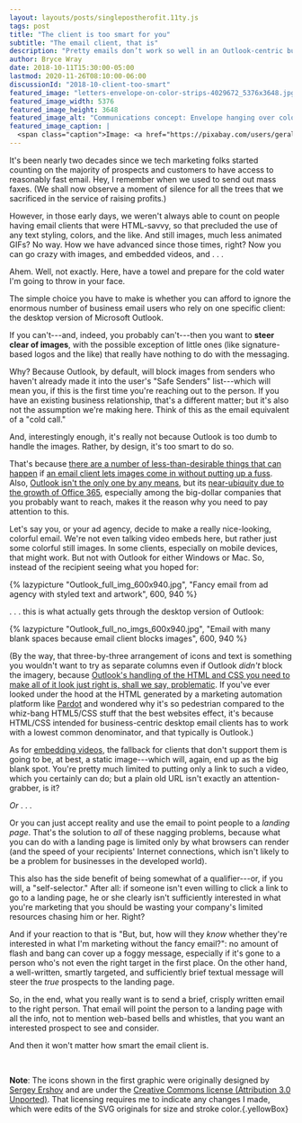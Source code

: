 ```yaml
---
layout: layouts/posts/singlepostherofit.11ty.js
tags: post
title: "The client is too smart for you"
subtitle: "The email client, that is"
description: "Pretty emails don’t work so well in an Outlook-centric business world."
author: Bryce Wray
date: 2018-10-11T15:30:00-05:00
lastmod: 2020-11-26T08:10:00-06:00
discussionId: "2018-10-client-too-smart"
featured_image: "letters-envelope-on-color-strips-4029672_5376x3648.jpg"
featured_image_width: 5376
featured_image_height: 3648
featured_image_alt: "Communications concept: Envelope hanging over color strips"
featured_image_caption: |
  <span class="caption">Image: <a href="https://pixabay.com/users/geralt-9301/?utm_source=link-attribution&amp;utm_medium=referral&amp;utm_campaign=image&amp;utm_content=4029672">Gerd Altmann</a>; <a href="https://pixabay.com/?utm_source=link-attribution&amp;utm_medium=referral&amp;utm_campaign=image&amp;utm_content=4029672">Pixabay</a></span>
---
```


It's been nearly two decades since we tech marketing folks started counting on the majority of prospects and customers to have access to reasonably fast email. Hey, I remember when we used to send out mass faxes. (We shall now observe a moment of silence for all the trees that we sacrificed in the service of raising profits.)

However, in those early days, we weren't always able to count on people having email clients that were HTML-savvy, so that precluded the use of any text styling, colors, and the like. And still images, much less animated GIFs? No way. How we have advanced since those times, right? Now you can go crazy with images, and embedded videos, and&nbsp;.&nbsp;.&nbsp;.

Ahem. Well, not exactly. Here, have a towel and prepare for the cold water I'm going to throw in your face.

The simple choice you have to make is whether you can afford to ignore the enormous number of business email users who rely on one specific client: the desktop version of Microsoft Outlook.

If you can't---and, indeed, you probably can't---then you want to **steer clear of images**, with the possible exception of little ones (like signature-based logos and the like) that really have nothing to do with the messaging.

Why? Because Outlook, by default, will block images from senders who haven't already made it into the user's "Safe Senders" list---which will mean you, if this is the first time you're reaching out to the person. If you have an existing business relationship, that's a different matter; but it's also not the assumption we're making here. Think of this as the email equivalent of a "cold call."

And, interestingly enough, it's really not because Outlook is too dumb to handle the images. Rather, by design, it's too smart to do so.

That's because [there are a number of less-than-desirable things that can happen](https://security.stackexchange.com/questions/7489/why-would-someone-want-to-block-images-in-email) if [an email client lets images come in without putting up a fuss](https://kb.wisc.edu/office365/page.php?id=67394). Also, [Outlook isn't the only one by any means](https://litmus.com/blog/the-ultimate-guide-to-email-image-blocking), but its [near-ubiquity due to the growth of Office 365](https://www.cio.com/article/2992546/office-software/why-companies-are-switching-from-google-apps-to-office-365.html), especially among the big-dollar companies that you probably want to reach, makes it the reason why you need to pay attention to this.

Let's say you, or your ad agency, decide to make a really nice-looking, colorful email. We're not even talking video embeds here, but rather just some colorful still images. In some clients, especially on mobile devices, that might work. But not with Outlook for either Windows or Mac. So, instead of the recipient seeing what you hoped for:

{% lazypicture "Outlook_full_img_600x940.jpg", "Fancy email from ad agency with styled text and artwork", 600, 940 %}

. . . this is what actually gets through the desktop version of Outlook:

{% lazypicture "Outlook_full_no_imgs_600x940.jpg", "Email with many blank spaces because email client blocks images", 600, 940 %}

(By the way, that three-by-three arrangement of icons and text is something you wouldn't want to try as separate columns even if Outlook _didn't_ block the imagery, because [Outlook's handling of the HTML and CSS you need to make all of it look just right is, shall we say, problematic](https://www.emailonacid.com/blog/article/email-development/how-to-code-emails-for-outlook-2016/). If you've ever looked under the hood at the HTML generated by a marketing automation platform like [Pardot](https://www.pardot.com) and wondered why it's so pedestrian compared to the whiz-bang HTML5/CSS stuff that the best websites effect, it's because HTML/CSS intended for business-centric desktop email clients has to work with a lowest common denominator, and that typically is Outlook.)

As for [embedding videos](https://www.emailonacid.com/blog/article/email-development/a_how_to_guide_to_embedding_html5_video_in_email/), the fallback for clients that don't support them is going to be, at best, a static image---which will, again, end up as the big blank spot. You're pretty much limited to putting only a link to such a video, which you certainly can do; but a plain old URL isn't exactly an attention-grabber, is it?

_Or_&nbsp;.&nbsp;.&nbsp;.

Or you can just accept reality and use the email to point people to a _landing page_. That's the solution to _all_ of these nagging problems, because what you can do with a landing page is limited only by what browsers can render (and the speed of your recipients' Internet connections, which isn't likely to be a problem for businesses in the developed world).

This also has the side benefit of being somewhat of a qualifier---or, if you will, a "self-selector." After all: if someone isn't even willing to click a link to go to a landing page, he or she clearly isn't sufficiently interested in what you're marketing that you should be wasting your company's limited resources chasing him or her. Right?

And if your reaction to that is "But, but, how will they _know_ whether they're interested in what I'm marketing without the fancy email?": no amount of flash and bang can cover up a foggy message, especially if it's gone to a person who's not even the right target in the first place. On the other hand, a well-written, smartly targeted, and sufficiently brief textual message will steer the _true_ prospects to the landing page.

So, in the end, what you really want is to send a brief, crisply written email to the right person. That email will point the person to a landing page with all the info, not to mention web-based bells and whistles, that you want an interested prospect to see and consider.

And then it won't matter how smart the email client is.

<br />

**Note**: The icons shown in the first graphic were originally designed by [Sergey Ershov](https://www.iconfinder.com/Fishmoby) and are under the [Creative Commons license (Attribution 3.0 Unported)](https://creativecommons.org/licenses/by/3.0/). That licensing requires me to indicate any changes I made, which were edits of the SVG originals for size and stroke color.{.yellowBox}
